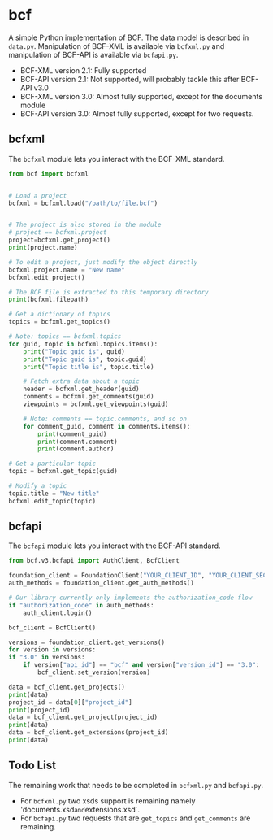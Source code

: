 # bcf

A simple Python implementation of BCF. The data model is described in `data.py`.
Manipulation of BCF-XML is available via `bcfxml.py` and manipulation of BCF-API
is available via `bcfapi.py`.

 - BCF-XML version 2.1: Fully supported
 - BCF-API version 2.1: Not supported, will probably tackle this after BCF-API v3.0
 - BCF-XML version 3.0: Almost fully supported, except for the documents module
 - BCF-API version 3.0: Almost fully supported, except for two requests.

## bcfxml

The `bcfxml` module lets you interact with the BCF-XML standard.

```python
from bcf import bcfxml


# Load a project
bcfxml = bcfxml.load("/path/to/file.bcf")


# The project is also stored in the module
# project == bcfxml.project
project=bcfxml.get_project()
print(project.name)

# To edit a project, just modify the object directly
bcfxml.project.name = "New name"
bcfxml.edit_project()

# The BCF file is extracted to this temporary directory
print(bcfxml.filepath)

# Get a dictionary of topics
topics = bcfxml.get_topics()

# Note: topics == bcfxml.topics
for guid, topic in bcfxml.topics.items():
    print("Topic guid is", guid)
    print("Topic guid is", topic.guid)
    print("Topic title is", topic.title)

    # Fetch extra data about a topic
    header = bcfxml.get_header(guid)
    comments = bcfxml.get_comments(guid)
    viewpoints = bcfxml.get_viewpoints(guid)

    # Note: comments == topic.comments, and so on
    for comment_guid, comment in comments.items():
        print(comment_guid)
        print(comment.comment)
        print(comment.author)

# Get a particular topic
topic = bcfxml.get_topic(guid)

# Modify a topic
topic.title = "New title"
bcfxml.edit_topic(topic)
```

## bcfapi

The `bcfapi` module lets you interact with the BCF-API standard.

```python
from bcf.v3.bcfapi import AuthClient, BcfClient

foundation_client = FoundationClient("YOUR_CLIENT_ID", "YOUR_CLIENT_SECRET", "OPENCDE_BASEURL")
auth_methods = foundation_client.get_auth_methods()

# Our library currently only implements the authorization_code flow
if "authorization_code" in auth_methods:
    auth_client.login()

bcf_client = BcfClient()

versions = foundation_client.get_versions()
for version in versions:
if "3.0" in versions:
    if version["api_id"] == "bcf" and version["version_id"] == "3.0":
        bcf_client.set_version(version)

data = bcf_client.get_projects()
print(data)
project_id = data[0]["project_id"]
print(project_id)
data = bcf_client.get_project(project_id)
print(data)
data = bcf_client.get_extensions(project_id)
print(data)
```

## Todo List
The remaining work that needs to be completed in `bcfxml.py` and `bcfapi.py`.
  * For `bcfxml.py` two xsds support is remaining namely 'documents.xsd` and `extensions.xsd`.
  * For `bcfapi.py` two requests that are `get_topics` and `get_comments` are remaining.

